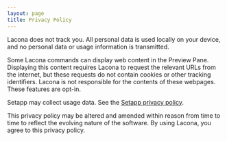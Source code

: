 ```yaml
---
layout: page
title: Privacy Policy
---
```


Lacona does not track you. All personal data is used locally on your device, and no personal data or usage information is transmitted.

Some Lacona commands can display web content in the Preview Pane. Displaying this content requires Lacona to request the relevant URLs from the internet, but these requests do not contain cookies or other tracking identifiers. Lacona is not responsible for the contents of these webpages. These features are opt-in.

Setapp may collect usage data. See the [Setapp privacy policy](https://setapp.com/privacy-policy).

This privacy policy may be altered and amended within reason from time to time to reflect the evolving nature of the software. By using Lacona, you agree to this privacy policy.